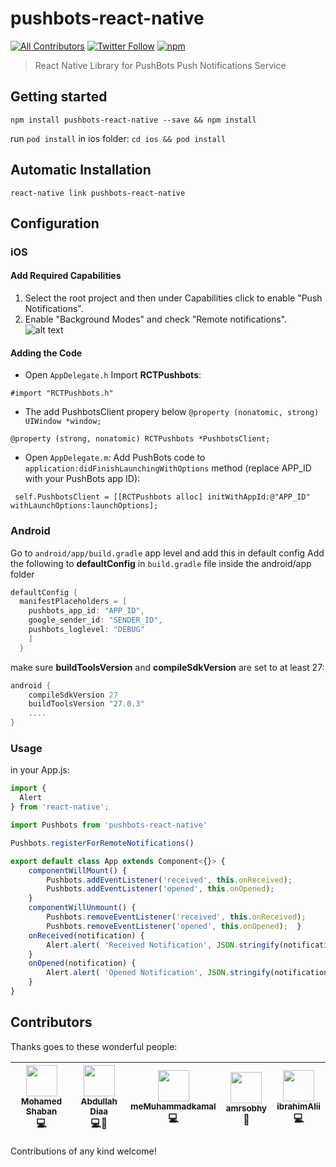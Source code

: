 # pushbots-react-native

[![All Contributors](https://img.shields.io/badge/all_contributors-4-orange.svg?style=flat-square)](#contributors)
[![Twitter Follow](https://img.shields.io/twitter/follow/pushbots.png?style=social&label=Follow&style=plastic)](https://twitter.com/pushbots)
[![npm](https://img.shields.io/npm/dw/localeval.png)](https://www.npmjs.com/package/pushbots-react-native)

> React Native Library for PushBots Push Notifications Service
## Getting started

`npm install pushbots-react-native --save && npm install`

run `pod install` in ios folder:
`cd ios && pod install`

## Automatic Installation
`react-native link pushbots-react-native`

## Configuration

### iOS

#### Add Required Capabilities
1. Select the root project and then under Capabilities click to enable "Push Notifications".
2. Enable "Background Modes" and check "Remote notifications".
![alt text](https://user-images.githubusercontent.com/6784122/33188142-fdbb77f2-d09f-11e7-8506-feb8f3b66949.png)

#### Adding the Code

* Open `AppDelegate.h` Import **RCTPushbots**:

```objc
#import "RCTPushbots.h"
```


* The add PushbotsClient propery below `@property (nonatomic, strong) UIWindow *window;`

```objc
@property (strong, nonatomic) RCTPushbots *PushbotsClient;
```

 * Open `AppDelegate.m`: Add PushBots code to `application:didFinishLaunchingWithOptions` method (replace APP_ID with your PushBots app ID):

```objc
 self.PushbotsClient = [[RCTPushbots alloc] initWithAppId:@"APP_ID" withLaunchOptions:launchOptions];
```

### Android

Go to `android/app/build.gradle` app level and add this in default config
Add the following to **defaultConfig** in `build.gradle` file inside the android/app folder

```gradle
defaultConfig {
  manifestPlaceholders = [
    pushbots_app_id: "APP_ID",
    google_sender_id: "SENDER_ID",
    pushbots_loglevel: "DEBUG"
    ]
  }
```

make sure **buildToolsVersion** and **compileSdkVersion** are set to at least 27:
```gradle
android {
    compileSdkVersion 27
    buildToolsVersion "27.0.3"
	....
}
```

### Usage

in your App.js:


```javascript
import {
  Alert
} from 'react-native';

import Pushbots from 'pushbots-react-native'

Pushbots.registerForRemoteNotifications()

export default class App extends Component<{}> {
	componentWillMount() {
		Pushbots.addEventListener('received', this.onReceived);
		Pushbots.addEventListener('opened', this.onOpened);
	}
	componentWillUnmount() {
		Pushbots.removeEventListener('received', this.onReceived);
		Pushbots.removeEventListener('opened', this.onOpened);	}
	onReceived(notification) {
		Alert.alert( 'Received Notification', JSON.stringify(notification), [ {text: 'Ask me later', onPress: () => console.log('Ask me later pressed')}, {text: 'Cancel', onPress: () => console.log('Cancel Pressed'), style: 'cancel'}, {text: 'OK', onPress: () => console.log('OK Pressed')}, ], { cancelable: false } )
	}
	onOpened(notification) {
		Alert.alert( 'Opened Notification', JSON.stringify(notification), [ {text: 'Ask me later', onPress: () => console.log('Ask me later pressed')}, {text: 'Cancel', onPress: () => console.log('Cancel Pressed'), style: 'cancel'}, {text: 'OK', onPress: () => console.log('OK Pressed')}, ], { cancelable: false } )
	}
}

```

## Contributors

Thanks goes to these wonderful people:

<!-- ALL-CONTRIBUTORS-LIST:START - Do not remove or modify this section -->
| [<img src="https://avatars3.githubusercontent.com/u/644440?v=4" width="50px;"/><br /><sub><b>Mohamed Shaban</b></sub>](https://github.com/drmas)<br />💻| [<img src="https://avatars2.githubusercontent.com/u/733794?v=4" width="50px;"/><br /><sub><b>Abdullah Diaa</b></sub>](https://abdullahdiaa.com)<br />💻📖| [<img src="https://avatars2.githubusercontent.com/u/14788993?v=4" width="50px;"/><br /><sub><b>meMuhammadkamal</b></sub>](https://github.com/meMuhammadkamal)<br />💻| [<img src="https://avatars0.githubusercontent.com/u/6784122?v=4" width="50px;"/><br /><sub><b>amrsobhy</b></sub>](https://amrsobhy.com)<br /> 📖| [<img src="https://avatars2.githubusercontent.com/u/21141301?v=4" width="50px;"/><br /><sub><b>ibrahimAlii</b></sub>](https://ibrahimalii.github.io/)<br /> 💻|
| :---: | :---: | :---: | :---: |:---: |
<!-- ALL-CONTRIBUTORS-LIST:END -->
Contributions of any kind welcome!
